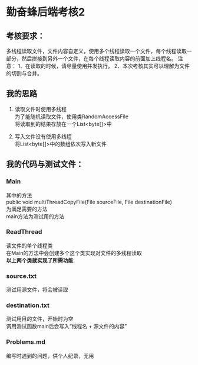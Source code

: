 # 勤奋蜂后端考核2
## 考核要求：
多线程读取文件，文件内容自定义，使用多个线程读取一个文件，每个线程读取一部分，然后拼接到另外一个文件，在每个线程读取内容的前面加上线程名。
注意：
1、在读取的时候，请尽量使用并发执行。
2、本次考核其实可以理解为文件的切割与合并。

## 我的思路  
1. 读取文件时使用多线程  
为了能随机读取文件，使用类RandomAccessFile  
将读取到的结果存放在一个List<byte[]>中  

2. 写入文件没有使用多线程  
将List<byte[]>中的数组依次写入新文件  

## 我的代码与测试文件：
### Main
其中的方法  
public void multiThreadCopyFile(File sourceFile, File destinationFile)  
为满足需要的方法  
main方法为测试用的方法  

### ReadThread  
读文件的单个线程类  
在Main的方法中会创建多个这个类实现对文件的多线程读取  
**以上两个类就实现了所需功能**

### source.txt
测试用源文件，将会被读取

### destination.txt
测试用目的文件，开始时为空  
调用测试函数main后会写入“线程名 + 源文件的内容”  

### Problems.md
编写时遇到的问题，供个人纪录，无用   
